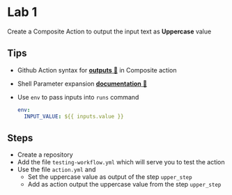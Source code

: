 # Lab 1

Create a Composite Action to output the input text as **Uppercase** value

## Tips

- Github Action syntax for [**outputs** 🔗](https://docs.github.com/en/actions/creating-actions/metadata-syntax-for-github-actions#outputs-for-composite-actions) in Composite action
- Shell Parameter expansion [**documentation** 🔗](https://www.gnu.org/software/bash/manual/html_node/Shell-Parameter-Expansion.html)
- Use `env` to pass inputs into `runs` command
  
  ```yaml
  env:
    INPUT_VALUE: ${{ inputs.value }}
  ```

## Steps

- Create a repository
- Add the file `testing-workflow.yml` which will serve you to test the action
- Use the file `action.yml` and
  - Set the uppercase value as output of the step `upper_step`
  - Add as action output the uppercase value from the step `upper_step`
